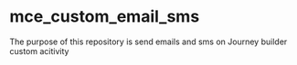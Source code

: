 # mce_custom_email_sms
The purpose of this repository is send emails and sms on Journey builder custom acitivity
